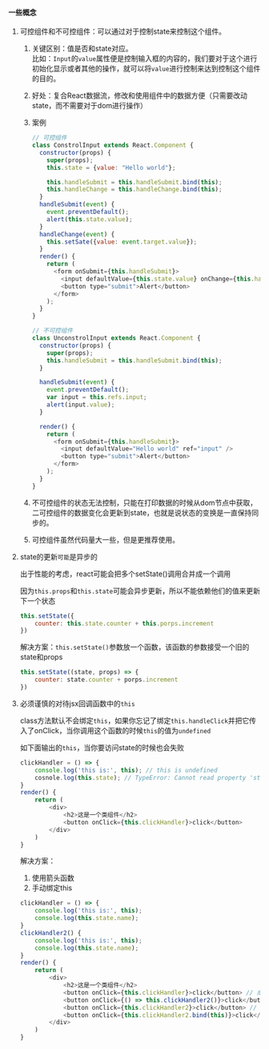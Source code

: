 <!--
 * @Date: 2020-08-31 15:08:26
 * @LastEditors: Lq
 * @LastEditTime: 2020-10-16 18:27:57
 * @FilePath: /learnningNotes/react/index.md
-->
#### 一些概念
1. 可控组件和不可控组件：可以通过对于控制state来控制这个组件。
    1. 关键区别：值是否和state对应。  
        比如：`Input`的`value`属性便是控制输入框的内容的，我们要对于这个进行初始化显示或者其他的操作，就可以将`value`进行控制来达到控制这个组件的目的。
    2. 好处：复合React数据流，修改和使用组件中的数据方便（只需要改动state，而不需要对于dom进行操作）
    3. 案例
        ```js
        // 可控组件
        class ConstrolInput extends React.Component {
          constructor(props) {
            super(props);        
            this.state = {value: "Hello world"};

            this.handleSubmit = this.handleSubmit.bind(this);
            this.handleChange = this.handleChange.bind(this);
          }
          handleSubmit(event) {
            event.preventDefault(); 
            alert(this.state.value);
          }
          handleChange(event) {
            this.setSate({value: event.target.value});
          }
          render() {
            return (
              <form onSubmit={this.handleSubmit}>
                <input defaultValue={this.state.value} onChange={this.handleChange} />
                <button type="submit">Alert</button>
              </form>
            );
          }
        }
        ```

        ```js
        // 不可控组件
        class UnconstrolInput extends React.Component {
          constructor(props) {
            super(props);
            this.handleSubmit = this.handleSubmit.bind(this);
          }

          handleSubmit(event) {
            event.preventDefault();
            var input = this.refs.input;
            alert(input.value);
          }

          render() {
            return (
              <form onSubmit={this.handleSubmit}>
                <input defaultValue="Hello world" ref="input" />
                <button type="submit">Alert</button>
              </form>
            );
          }
        }
        ```
    4. 不可控组件的状态无法控制，只能在打印数据的时候从dom节点中获取，二可控组件的数据变化会更新到state，也就是说状态的变换是一直保持同步的。
    5. 可控组件虽然代码量大一些，但是更推荐使用。

2. state的更新`可能`是异步的

    出于性能的考虑，react可能会把多个setState()调用合并成一个调用

    因为`this.props`和`this.state`可能会异步更新，所以不能依赖他们的值来更新下一个状态

    ```js
    this.setState({
        counter: this.state.counter + this.porps.increment
    })
    ```

    解决方案：`this.setState()`参数放一个函数，该函数的参数接受一个旧的state和props

    ```js
    this.setState((state, props) => {
        counter: state.counter + porps.increment
    })
    ```

3. 必须谨慎的对待jsx回调函数中的`this`

    class方法默认不会绑定`this`，如果你忘记了绑定`this.handleClick`并把它传入了onClick，当你调用这个函数的时候`this`的值为`undefined`

    如下面输出的`this`，当你要访问state的时候也会失败

    ```js
    clickHandler = () => {
        console.log('this is:', this); // this is undefined
        cosnole.log(this.state); // TypeError: Cannot read property 'state' of undefined
    }
    render() {
        return (
            <div>
                <h2>这是一个类组件</h2>
                <button onClick={this.clickHandler}>click</button>
            </div>
        )
    }
    ```
    解决方案：
    1. 使用箭头函数
    2. 手动绑定this  
   

    ```js
    clickHandler = () => {
        console.log('this is:', this);
        console.log(this.state.name);
    }
    clickHandler2() {
        console.log('this is:', this);
        console.log(this.state.name);
    }
    render() {
        return (
            <div>
                <h2>这是一个类组件</h2>
                <button onClick={this.clickHandler}>click</button> // 成功
                <button onClick={() => this.clickHandler2()}>click</button> // 成功
                <button onClick={this.clickHandler2}>click</button> // 报错
                <button onClick={this.clickHandler2.bind(this)}>click</button> // 成功
            </div>
        )
    }
    ```
